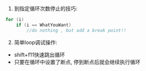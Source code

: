 1. 到指定循环次数停止的技巧:
```c
for (i)
	if (i == WhatYouWant)
		//do nothing , but add a break point!!
```
2. 简单loop调试操作:
- shift+f11快速跳出循环
- 只要在循环中设置了断点, 停到断点后就会继续执行循环